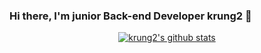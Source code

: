 ### Hi there, I'm junior Back-end Developer krung2 👋

<div align = center>

[![krung2's github stats](https://github-readme-stats.vercel.app/api?username=jungbin0722&count_private=true&show_icons=true&theme=material-palenight)](https://github.com/jungbin0722)

</div>

<!--
**jungbin0722/jungbin0722** is a ✨ _special_ ✨ repository because its `README.md` (this file) appears on your GitHub profile.

Here are some ideas to get you started:

- 🔭 I’m currently working on ...
- 🌱 I’m currently learning ...
- 👯 I’m looking to collaborate on ...
- 🤔 I’m looking for help with ...
- 💬 Ask me about ...
- 📫 How to reach me: ...
- 😄 Pronouns: ...
- ⚡ Fun fact: ...
-->
